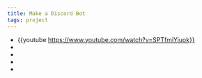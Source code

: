 ```yaml
---
title: Make a Discord Bot
tags: project
---
```


- {{youtube https://www.youtube.com/watch?v=SPTfmiYiuok}}
-
-
-
-